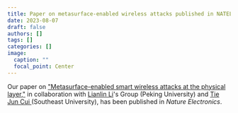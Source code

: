```yaml
---
title: Paper on metasurface-enabled wireless attacks published in NATELECTRON
date: 2023-08-07
draft: false
authors: []
tags: []
categories: []
image:
  caption: ""
  focal_point: Center
---
```

Our paper on ["Metasurface-enabled smart wireless attacks at the physical layer,"](/publication/ij-170-NATELECTRON-2023)
in collaboration with [Lianlin Li]'s Group (Peking University) and
[Tie Jun Cui ](https://scholar.google.com/citations?user=-h-1eJsAAAAJ&hl=en)(Southeast University),
has been published in *Nature Electronics*.

[Lianlin Li]: https://www.researchgate.net/profile/Lianlin-Li